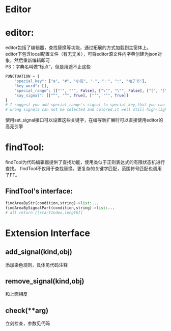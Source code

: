 Editor
===
# editor:
editor包括了编辑器，查找替换等功能，通过拓展的方式加载到主窗体上。  
editor下包含local配置文件（有无无关），可将editor源文件内字典创建为json对象，然后重新编辑即可  
PS：字典名叫做“标点”，但是用途不止这些  
```python
PUNCTUATION = {
    "special_key": ["a", "#", "小说", "·", "：", ":", "电子书"],
    "key_word": [],
    "special_range": [["'", "'", False], ["\"", "\"", False], ["[", "]", True]],
    "say_signal": [["“", "”", True], ["‘", "’", True]]
}
# I suggest you add special_range's signal to special_key,that you can know the wrong signals
# wrong signals can not be selected and colored,it well still high-light
```
使用set_signal接口可以设置这些关键字，在编写新扩展时可以直接使用editor的高亮引擎  

# findTool:
findTool为代码编辑器提供了查找功能，使用类似于正则表达式的有限状态机进行查找。
findTool不仅用于查找替换，更复杂的关键字匹配，范围符号匹配也调用了FT。

## FindTool's interface:

```python
findAreaByStr(condition,string)->list:...
findAreaBySignalPart(condition,string)->list:...
# all return [[startIndex,length]]
```

# Extension Interface

## add_signal(kind,obj)
添加染色规则，具体见代码注释
## remove_signal(kind,obj)
和上面相反
## check(**arg)
立刻检查，参数见代码